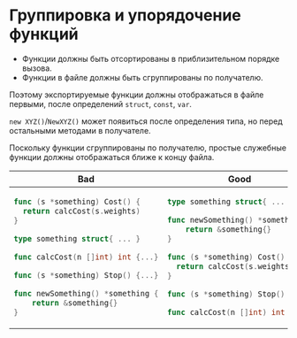 # Группировка и упорядочение функций

- Функции должны быть отсортированы в приблизительном порядке вызова.
- Функции в файле должны быть сгруппированы по получателю.

Поэтому экспортируемые функции должны отображаться в файле первыми, после
определений `struct`, `const`, `var`.

`new XYZ()`/`NewXYZ()` может появиться после определения типа, но перед
остальными методами в получателе.

Поскольку функции сгруппированы по получателю, простые служебные функции должны отображаться
ближе к концу файла.

<table>
<thead><tr><th>Bad</th><th>Good</th></tr></thead>
<tbody>
<tr><td>

```go
func (s *something) Cost() {
  return calcCost(s.weights)
}

type something struct{ ... }

func calcCost(n []int) int {...}

func (s *something) Stop() {...}

func newSomething() *something {
    return &something{}
}
```

</td><td>

```go
type something struct{ ... }

func newSomething() *something {
    return &something{}
}

func (s *something) Cost() {
  return calcCost(s.weights)
}

func (s *something) Stop() {...}

func calcCost(n []int) int {...}
```

</td></tr>
</tbody></table>
